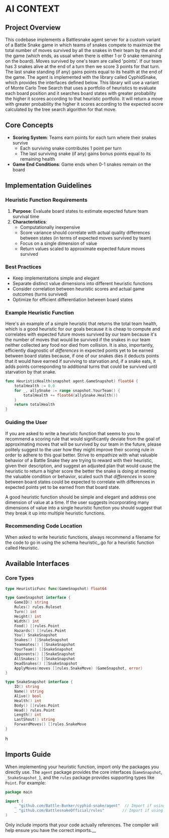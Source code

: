 # AI CONTEXT

## Project Overview
This codebase implements a Battlesnake agent server for a custom variant of a Battle Snake game in which teams of snakes compete to maximize the total number of moves survived by all the snakes in their team by the end of the game (which ends, as usual when there is either 1 or 0 snake remaining on the board).  Moves survived by one's team are called 'points'. If our team has 3 snakes alive at the end of a turn then we score 3 points for that turn. The last snake standing (if any) gains points equal to its health at the end of the game.
The agent is implemented with the library called CyphidSnake, which provides the interfaces defined below. This library will use a variant of Monte Carlo Tree Search that uses a portfolio of heuristics to evaluate each board position and it searches board states with greater probability the higher it scores according to that heuristic portfolio. It will return a move with greater probability the higher it scores according to the expected score calculated by the tree search algorithm for that move. 

## Core Concepts
- **Scoring System**: Teams earn points for each turn where their snakes survive
  - Each surviving snake contributes 1 point per turn
  - The last surviving snake (if any) gains bonus points equal to its remaining health
- **Game End Conditions**: Game ends when 0-1 snakes remain on the board

## Implementation Guidelines

### Heuristic Function Requirements
1. **Purpose**: Evaluate board states to estimate expected future team survival time
2. **Characteristics**:
   - Computationally inexpensive
   - Score variance should correlate with actual quality differences between states (in terms of expected moves survived by team)
   - Focus on a single dimension of value
   - Return values scaled to approximate expected future moves survived

### Best Practices
- Keep implementations simple and elegant
- Separate distinct value dimensions into different heuristic functions
- Consider correlation between heuristic scores and actual game outcomes (turns survived)
- Optimize for efficient differentiation between board states

### Example Heuristic Function
Here's an example of a simple heuristic that returns the total team health, which is a good heuristic for our goals because it is cheap to compute and correlates with expected future moves survived by our team because it's the number of moves that would be survived if the snakes in our team neither collected any food nor died from collision. It is also, importantly, efficiently diagnostic of *differences* in expected points yet to be earned between board states because, if one of our snakes dies it deducts points that it would have earned if surviving to starvation and, if a snake eats, it adds points corresponding to additional turns that could be survived until starvation by that snake.
```go
func HeuristicHealth(snapshot agent.GameSnapshot) float64 {
    totalHealth := 0.0
    for _, allySnake := range snapshot.YourTeam() {
        totalHealth += float64(allySnake.Health())
    }
    return totalHealth
}
```

### Guiding the User
If you are asked to write a heuristic function that seems to you to recommend a scoring rule that would significantly deviate from the goal of approximating moves that will be survived by our team in the future, please politely suggest to the user how they might improve their scoring rule in order to adhere to this goal better. Strive to empathize with what valuable behavior of a Battle Snake they are trying to reward with their heuristic, given their description, and suggest an adjusted plan that would cause the heuristic to return a higher score the better the snake is doing at meeting the valuable condition or behavior, scaled such that *differences* in score between board states could be expected to correlate with differences in expected points yet to be earned from that board state.

A good heuristic function should be simple and elegant and address one dimension of value at a time. If the user suggests incorporating many dimensions of value into a single heuristic function you should suggest that they break it up into multiple heuristic functions.

### Recommending Code Location
When asked to write heuristic functions, always recommend a filename for the code to go in using the schema heuristic_<name>.go for a heuristic function called Heuristic<Name>.


## Available Interfaces

### Core Types
```go
type HeuristicFunc func(GameSnapshot) float64

type GameSnapshot interface {
    GameID() string
    Rules() rules.Ruleset
    Turn() int
    Height() int
    Width() int
    Food() []rules.Point
    Hazards() []rules.Point
    You() SnakeSnapshot
    Snakes() []SnakeSnapshot
    Teammates() []SnakeSnapshot
    YourTeam() []SnakeSnapshot
    Opponents() []SnakeSnapshot
    AllSnakes() []SnakeSnapshot
    DeadSnakes() []SnakeSnapshot
    ApplyMoves(moves []rules.SnakeMove) (GameSnapshot, error)
}

type SnakeSnapshot interface {
    ID() string
    Name() string
    Alive() bool
    Health() int
    Body() []rules.Point
    Head() rules.Point
    Length() int
    LastShout() string
    ForwardMoves() []rules.SnakeMove
}
```
h
## Imports Guide

When implementing your heuristic function, import only the packages you directly use. The `agent` package provides the core interfaces (`GameSnapshot`, `_SnakeSnapshot_`), and the `rules` package provides supporting types like `Point`. For example:

```go
package main

import (
    _ "github.com/Battle-Bunker/cyphid-snake/agent"  // Import if using GameSnapshot or SnakeSnapshot
    _ "github.com/BattlesnakeOfficial/rules"        // Import if using Point or other rules types
)
```

Only include imports that your code actually references. The compiler will help ensure you have the correct imports.__